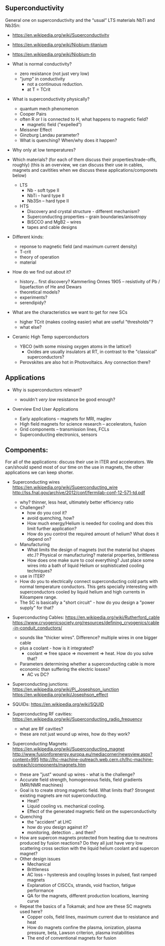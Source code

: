 
Superconductivity
------------------------------------------------

General one on superconductivity and the “usual” LTS materials NbTi and Nb3Sn:
* https://en.wikipedia.org/wiki/Superconductivity
* https://en.wikipedia.org/wiki/Niobium-titanium
* https://en.wikipedia.org/wiki/Niobium-tin


* What is normal conductivity?
  - zero resistance (not just very low)
  - "jump" in conductivity
    + not a continuous reduction.
    + at T = TCrit
* What is superconductivity physically?
  - quantum mech phenomenon
  - Cooper Pairs
  - often R or I is connected to H, what happens to magnetic field?
    + magnetic field ("expelled")
  - Meissner Effect
  - Ginzburg Landau parameter?
  - What is quenching? When/why does it happen?
* Why only at low temperatures?
* Which materials? 
  (for each of them discuss their properties/trade-offs, roughly)
  (this is an overview, we can discuss their use in cables, magnets
  and cavitities when we discuss these applications/componets below)
  - LTS
    + Nb - soft type II
    + NbTi – hard type II
    + Nb3Sn – hard type II
   - HTS
     + Discovery and crystal structure - different mechanism?
     + Superconducting properties – grain boundaries/anisotropy
     + BiSCCO and MgB2 – wires
     + tapes and cable designs
* Different kinds:
  - reponse to magnetic field (and maximum current density)
  - T-crit
  - theory of operation
  - material
* How do we find out about it?
  - history... first discovery?
    Kammerling Onnes 1905 – resistivity of Pb / liquefaction of He and Dewars
  - theoretical models?
  - experiments?
  - serendipidy?
* What are the characteristics we want to get for new SCs
  - higher TCrit (makes cooling easier)
    what are useful "thresholds"?
  - what else?
* Ceramic High Temp superconductors
  - YBCO (with some missing oxygen atoms in the lattice!)
    + Oxides are usually insulators at RT, in contrast to the "classical" superconductors?
  - Perovskites are also hot in Photovoltaics. Any connection there?

Applications
---------------------------------------------------
* Why is superconductors relevant?
  - wouldn't *very low* resistance be good enough?

* Overview End User Applications
  - Early applications – magnets for MRI, maglev
  - High field magnets for science research – accelerators, fusion
  - Grid components – transmission lines, FCLs
  - Superconducting electronics, sensors

Components:
---------------------------------------------------
For all of the applications: discuss their use in ITER and accelerators.
We can/should spend most of our time on the use in magnets, the other
applications we can keep shorter.


* Superconducting wires
    https://en.wikipedia.org/wiki/Superconducting_wire
    http://lss.fnal.gov/archive/2012/conf/fermilab-conf-12-571-td.pdf
  - why? thinner, less heat, ultimately better efficiency ratio
  - Challenges?
    + how do you cool it?
    + avoid quenching, how?
    + How much energy/Helium is needed for cooling and does this limit further application?
    + How do you control the required amount of helium? 
      What does it depend on?
  - Manufacturing
    + What limits the design of magnets (not the material but shapes etc.)? 
      Physical or manufacturing? 
      material properties, brittleness
    + How does one make sure to cool everything? 
      Just place some wires into a bath of liquid Helium 
      or sophisticated cooling techniques?
  - use in ITER?
  - How do you to electrically connect superconducting cold parts with normal 
    temperature conductors. This gets specially interesting with superconductors 
    cooled by liquid helium and high currents in Kiloampere range.
  - The SC is basically a "short circuit" - 
    how do you design a "power supply" for that?
  

* Superconducting Cables:
    https://en.wikipedia.org/wiki/Rutherford_cable
    https://www.cryogenicsociety.org/resources/defining_cryogenics/cable-in-conduit_conductors/
  - sounds like "thicker wires". Difference? 
    multiple wires in one bigger cable
  - plus a coolant - how is it integrated?
    + coolant => free space => movement => heat. How do you solve that?
  - Parameters determining whether a superconducting cable is more economic than suffering the electric losses?
     - AC vs DC?

* Superconducting junctions:
   https://en.wikipedia.org/wiki/Pi_Josephson_junction
   https://en.wikipedia.org/wiki/Josephson_effect
   
* SQUIDs:
    https://en.wikipedia.org/wiki/SQUID
    
* Superconducting RF cavities:
    https://en.wikipedia.org/wiki/Superconducting_radio_frequency
  - what are RF cavities?
  - these are not just wound up wires, how do they work?
    
* Superconducting Magnets:
    https://en.wikipedia.org/wiki/Superconducting_magnet
    http://www.fusionforenergy.europa.eu/mediacorner/newsview.aspx?content=995
    http://lhc-machine-outreach.web.cern.ch/lhc-machine-outreach/components/magnets.htm
  - these are "just" wound up wires - what is the challenge?
  - Accurate field strength, homogeneous fields, field gradients (MRI/NMR machines)
  - Goal is to create strong magnetic field. What limits that? Strongest existing magnets are not superconducting.
    - Heat?
    - Liquid cooling vs. mechanical cooling.
    - Effect of the generated magnetic field on the superconductivity
  - Quenching 
    + the "accident" at LHC
    + how do you design against it?
    + monitoring, detection .. and then?
  - How are supercon magnets protected from heating due to neutrons produced 
    by fusion reactions? Do they all just have very low scattering cross section 
    with the liquid helium coolant and supercon magnet?
  - Other design issues
    + Mechanical
    + Brittleness
    + AC loss – hysteresis and coupling losses in pulsed, fast ramped magnets
    + Explanation of CISCCs, strands, void fraction, fatigue performance
    + QA for the magnets, different production locations, learning curve
  - Repeat the basics of a Tokamak; and how are these SC magnets used here?
    + Copper coils, field lines, maximum current due to resistance and heat
    + How do magnets confine the plasma, ionization, plasma pressure, beta, Lawson criterion, plasma instabilities
    + The end of conventional magnets for fusion
  
 

